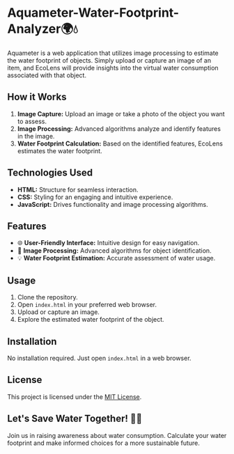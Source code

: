 # Aquameter-Water-Footprint-Analyzer🌍💧

Aquameter is a web application that utilizes image processing to estimate the water footprint of objects. Simply upload or capture an image of an item, and EcoLens will provide insights into the virtual water consumption associated with that object.

## How it Works

1. **Image Capture:** Upload an image or take a photo of the object you want to assess.
2. **Image Processing:** Advanced algorithms analyze and identify features in the image.
3. **Water Footprint Calculation:** Based on the identified features, EcoLens estimates the water footprint.

## Technologies Used

- **HTML:** Structure for seamless interaction.
- **CSS:** Styling for an engaging and intuitive experience.
- **JavaScript:** Drives functionality and image processing algorithms.

## Features

- 🌐 **User-Friendly Interface:** Intuitive design for easy navigation.
- 📸 **Image Processing:** Advanced algorithms for object identification.
- 💡 **Water Footprint Estimation:** Accurate assessment of water usage.

## Usage

1. Clone the repository.
2. Open `index.html` in your preferred web browser.
3. Upload or capture an image.
4. Explore the estimated water footprint of the object.

## Installation

No installation required. Just open `index.html` in a web browser.

## License

This project is licensed under the [MIT License](LICENSE).

## Let's Save Water Together! 🚰💚

Join us in raising awareness about water consumption. Calculate your water footprint and make informed choices for a more sustainable future.
